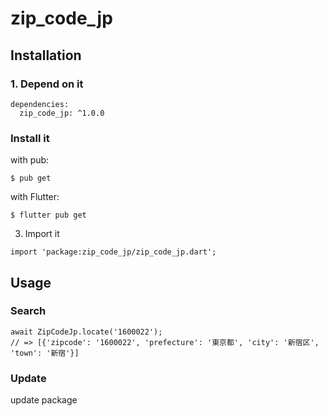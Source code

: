 # zip_code_jp

## Installation

### 1. Depend on it

```
dependencies:
  zip_code_jp: ^1.0.0
```

### Install it

with pub:

```
$ pub get
```

with Flutter:

```
$ flutter pub get
```

3. Import it

```
import 'package:zip_code_jp/zip_code_jp.dart';
```

## Usage

### Search

```
await ZipCodeJp.locate('1600022');
// => [{'zipcode': '1600022', 'prefecture': '東京都', 'city': '新宿区', 'town': '新宿'}]
```

### Update

update package
